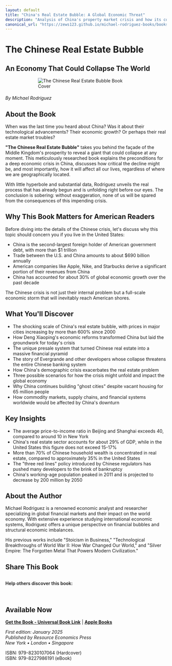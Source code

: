 ```yaml
---
layout: default
title: "China's Real Estate Bubble: A Global Economic Threat"
description: "Analysis of China's property market crisis and how its collapse threatens the global economy. Essential for investors and economists"
canonical_url: "https://zews123.github.io/michael-rodriguez-books/books/chinese-real-estate-bubble"
---
```


# The Chinese Real Estate Bubble
## An Economy That Could Collapse The World

<img src="{{ site.baseurl }}/assets/images/THE_CHINESE_REAL_ESTATE_BUBBLE print.webp" alt="The Chinese Real Estate Bubble Book Cover" style="max-width: 300px; margin: 0 auto 20px; display: block;">

*By Michael Rodriguez*

## About the Book

When was the last time you heard about China? Was it about their technological advancements? Their economic growth? Or perhaps their real estate market troubles?

**"The Chinese Real Estate Bubble"** takes you behind the façade of the Middle Kingdom's prosperity to reveal a giant that could collapse at any moment. This meticulously researched book explains the preconditions for a deep economic crisis in China, discusses how critical the decline might be, and most importantly, how it will affect all our lives, regardless of where we are geographically located.

With little hyperbole and substantial data, Rodriguez unveils the real process that has already begun and is unfolding right before our eyes. The conclusion is sobering: without exaggeration, none of us will be spared from the consequences of this impending crisis.

## Why This Book Matters for American Readers

Before diving into the details of the Chinese crisis, let's discuss why this topic should concern you if you live in the United States:

- China is the second-largest foreign holder of American government debt, with more than $1 trillion
- Trade between the U.S. and China amounts to about $690 billion annually
- American companies like Apple, Nike, and Starbucks derive a significant portion of their revenues from China
- China has accounted for about 30% of global economic growth over the past decade

The Chinese crisis is not just their internal problem but a full-scale economic storm that will inevitably reach American shores.

## What You'll Discover

- The shocking scale of China's real estate bubble, with prices in major cities increasing by more than 600% since 2000
- How Deng Xiaoping's economic reforms transformed China but laid the groundwork for today's crisis
- The unique presale system that turned Chinese real estate into a massive financial pyramid
- The story of Evergrande and other developers whose collapse threatens the entire Chinese banking system
- How China's demographic crisis exacerbates the real estate problem
- Three possible scenarios for how the crisis might unfold and impact the global economy
- Why China continues building "ghost cities" despite vacant housing for 65 million people
- How commodity markets, supply chains, and financial systems worldwide would be affected by China's downturn

## Key Insights

- The average price-to-income ratio in Beijing and Shanghai exceeds 40, compared to around 10 in New York
- China's real estate sector accounts for about 29% of GDP, while in the United States this figure does not exceed 15-17%
- More than 70% of Chinese household wealth is concentrated in real estate, compared to approximately 35% in the United States
- The "three red lines" policy introduced by Chinese regulators has pushed many developers to the brink of bankruptcy
- China's working-age population peaked in 2011 and is projected to decrease by 200 million by 2050

## About the Author

Michael Rodriguez is a renowned economic analyst and researcher specializing in global financial markets and their impact on the world economy. With extensive experience studying international economic systems, Rodriguez offers a unique perspective on financial bubbles and structural economic imbalances.

His previous works include "Stoicism in Business," "Technological Breakthroughs of World War II: How War Changed Our World," and "Silver Empire: The Forgotten Metal That Powers Modern Civilization."

## Share This Book

<div class="social-share" style="margin: 30px 0;">
  <p style="margin-bottom: 15px; font-weight: 600;">Help others discover this book:</p>
  <a href="https://twitter.com/intent/tweet?text=Check out 'The Chinese Real Estate Bubble' by Michael Rodriguez&url={{ site.url }}{{ site.baseurl }}{{ page.url }}&via=MRodriguezBooks" target="_blank" rel="noopener noreferrer" style="display: inline-block; margin-right: 15px; font-size: 24px; color: #1DA1F2;">
    <i class="fab fa-twitter-square"></i>
  </a>
  <a href="https://www.facebook.com/sharer/sharer.php?u={{ site.url }}{{ site.baseurl }}{{ page.url }}" target="_blank" rel="noopener noreferrer" style="display: inline-block; margin-right: 15px; font-size: 24px; color: #3b5998;">
    <i class="fab fa-facebook-square"></i>
  </a>
  <a href="https://www.linkedin.com/shareArticle?mini=true&url={{ site.url }}{{ site.baseurl }}{{ page.url }}&title=The Chinese Real Estate Bubble by Michael Rodriguez" target="_blank" rel="noopener noreferrer" style="display: inline-block; margin-right: 15px; font-size: 24px; color: #0077b5;">
    <i class="fab fa-linkedin"></i>
  </a>
  <a href="mailto:?subject=Check out this book: The Chinese Real Estate Bubble&body=I thought you might be interested in this book by Michael Rodriguez: {{ site.url }}{{ site.baseurl }}{{ page.url }}" style="display: inline-block; font-size: 24px; color: #333333;">
    <i class="fas fa-envelope-square"></i>
  </a>
</div>


## Available Now

<!-- Здесь нужно будет вставить ссылки на магазины -->
**[Get the Book - Universal Book Link](https://books2read.com/b/bPpKel)** | **[Apple Books](https://books.apple.com/us/book/the-chinese-real-estate-bubble-an-economy-that/id6743546626)**

*First edition: January 2025*  
*Published by Resource Economics Press*  
*New York • London • Singapore*

ISBN: 979-8230107064 (Hardcover)  
ISBN: 979-8227986191 (eBook)






